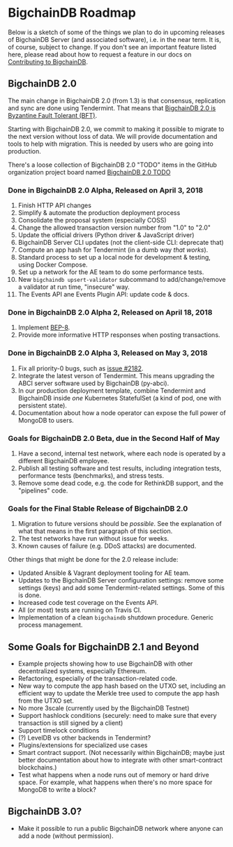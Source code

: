 # BigchainDB Roadmap

Below is a sketch of some of the things we plan to do in upcoming releases of BigchainDB Server (and associated software), i.e. in the near term. It is, of course, subject to change. If you don't see an important feature listed here, please read about how to request a feature in our docs on [Contributing to BigchainDB](https://docs.bigchaindb.com/projects/contributing/en/latest/index.html).

## BigchainDB 2.0

The main change in BigchainDB 2.0 (from 1.3) is that consensus, replication and sync are done using Tendermint. That means that [BigchainDB 2.0 is Byzantine Fault Tolerant (BFT)](https://blog.bigchaindb.com/bigchaindb-2-0-is-byzantine-fault-tolerant-5ffdac96bc44).

Starting with BigchainDB 2.0, we commit to making it possible to migrate to the next version without loss of data. We will provide documentation and tools to help with migration. This is needed by users who are going into production.

There's a loose collection of BigchainDB 2.0 "TODO" items in the GitHub organization project board named [BigchainDB 2.0 TODO](https://github.com/orgs/bigchaindb/projects/5)

### Done in BigchainDB 2.0 Alpha, Released on April 3, 2018

1. Finish HTTP API changes
1. Simplify & automate the production deployment process
1. Consolidate the proposal system (especially COSS)
1. Change the allowed transaction version number from "1.0" to "2.0"
1. Update the official drivers (Python driver & JavaScript driver)
1. BigchainDB Server CLI updates (not the client-side CLI: deprecate that)
1. Compute an app hash for Tendermint (in a dumb way _that works_).
1. Standard process to set up a local node for development & testing, using Docker Compose.
1. Set up a network for the AE team to do some performance tests.
1. New `bigchaindb upsert-validator` subcommand to add/change/remove a validator at run time, "insecure" way.
1. The Events API ane Events Plugin API: update code & docs.

### Done in BigchainDB 2.0 Alpha 2, Released on April 18, 2018

1. Implement [BEP-8](https://github.com/bigchaindb/BEPs/tree/master/8).
1. Provide more informative HTTP responses when posting transactions.

### Done in BigchainDB 2.0 Alpha 3, Released on May 3, 2018

1. Fix all priority-0 bugs, such as [issue #2182](https://github.com/bigchaindb/bigchaindb/issues/2182).
1. Integrate the latest verson of Tendermint. This means upgrading the ABCI server software used by BigchainDB (py-abci).
1. In our production deployment template, combine Tendermint and BigchainDB inside _one_ Kubernetes StatefulSet (a kind of pod, one with persistent state).
1. Documentation about how a node operator can expose the full power of MongoDB to users.

### Goals for BigchainDB 2.0 Beta, due in the Second Half of May

1. Have a second, internal test network, where each node is operated by a different BigchainDB employee.
1. Publish all testing software and test results, including integration tests, performance tests (benchmarks), and stress tests.
1. Remove some dead code, e.g. the code for RethinkDB support, and the "pipelines" code.

### Goals for the Final Stable Release of BigchainDB 2.0

1. Migration to future versions should be _possible_. See the explanation of what that means in the first paragraph of this section.
1. The test networks have run without issue for weeks.
1. Known causes of failure (e.g. DDoS attacks) are documented.

Other things that might be done for the 2.0 release include:

- Updated Ansible & Vagrant deployment tooling for AE team.
- Updates to the BigchainDB Server configuration settings: remove some settings (keys) and add some Tendermint-related settings. Some of this is done.
- Increased code test coverage on the Events API.
- All (or most) tests are running on Travis CI.
- Implementation of a clean `bigchaindb` shutdown procedure. Generic process management.

## Some Goals for BigchainDB 2.1 and Beyond

- Example projects showing how to use BigchainDB with other decentralized systems, especially Ethereum.
- Refactoring, especially of the transaction-related code.
- New way to compute the app hash based on the UTXO set, including an efficient way to update the Merkle tree used to compute the app hash from the UTXO set.
- No more 3scale (currently used by the BigchainDB Testnet)
- Support hashlock conditions (securely: need to make sure that every transaction is still signed by a client)
- Support timelock conditions
- (?) LevelDB vs other backends in Tendermint?
- Plugins/extensions for specialized use cases
- Smart contract support. (Not necessarily within BigchainDB; maybe just better documentation about how to integrate with other smart-contract blockchains.)
- Test what happens when a node runs out of memory or hard drive space. For example, what happens when there's no more space for MongoDB to write a block?

## BigchainDB 3.0?

- Make it possible to run a public BigchainDB network where anyone can add a node (without permission).
